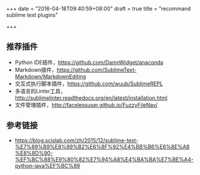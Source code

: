 +++
date = "2016-04-18T09:40:59+08:00"
draft = true
title = "recommand sublime text plugins"

+++

## 推荐插件

* Python IDE插件，<https://github.com/DamnWidget/anaconda>
* Markdown插件，<https://github.com/SublimeText-Markdown/MarkdownEditing>
* 交互式执行脚本插件，<https://github.com/wuub/SublimeREPL>
* 多语言的Linter工具，<http://sublimelinter.readthedocs.org/en/latest/installation.html>
* 文件管理插件，<http://facelessuser.github.io/FuzzyFileNav/>

## 参考链接 

* <https://blog.scislab.com/zh/2015/12/sublime-text-%E7%89%B9%E8%89%B2%E6%8F%92%E4%BB%B6%E6%8E%A8%E8%8D%90-%EF%BC%88%E9%80%82%E7%94%A8%E4%BA%BA%E7%BE%A4-python-java%EF%BC%89>
